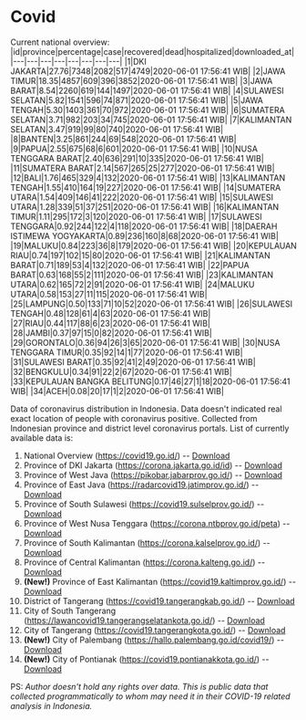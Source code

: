 # Covid
Current national overview:
|id|province|percentage|case|recovered|dead|hospitalized|downloaded_at|
|---|---|---|---|---|---|---|---|
|1|DKI JAKARTA|27.76|7348|2082|517|4749|2020-06-01 17:56:41 WIB|
|2|JAWA TIMUR|18.35|4857|609|396|3852|2020-06-01 17:56:41 WIB|
|3|JAWA BARAT|8.54|2260|619|144|1497|2020-06-01 17:56:41 WIB|
|4|SULAWESI SELATAN|5.82|1541|596|74|871|2020-06-01 17:56:41 WIB|
|5|JAWA TENGAH|5.30|1403|361|70|972|2020-06-01 17:56:41 WIB|
|6|SUMATERA SELATAN|3.71|982|203|34|745|2020-06-01 17:56:41 WIB|
|7|KALIMANTAN SELATAN|3.47|919|99|80|740|2020-06-01 17:56:41 WIB|
|8|BANTEN|3.25|861|244|69|548|2020-06-01 17:56:41 WIB|
|9|PAPUA|2.55|675|68|6|601|2020-06-01 17:56:41 WIB|
|10|NUSA TENGGARA BARAT|2.40|636|291|10|335|2020-06-01 17:56:41 WIB|
|11|SUMATERA BARAT|2.14|567|265|25|277|2020-06-01 17:56:41 WIB|
|12|BALI|1.76|465|329|4|132|2020-06-01 17:56:41 WIB|
|13|KALIMANTAN TENGAH|1.55|410|164|19|227|2020-06-01 17:56:41 WIB|
|14|SUMATERA UTARA|1.54|409|146|41|222|2020-06-01 17:56:41 WIB|
|15|SULAWESI UTARA|1.28|339|51|37|251|2020-06-01 17:56:41 WIB|
|16|KALIMANTAN TIMUR|1.11|295|172|3|120|2020-06-01 17:56:41 WIB|
|17|SULAWESI TENGGARA|0.92|244|122|4|118|2020-06-01 17:56:41 WIB|
|18|DAERAH ISTIMEWA YOGYAKARTA|0.89|236|160|8|68|2020-06-01 17:56:41 WIB|
|19|MALUKU|0.84|223|36|8|179|2020-06-01 17:56:41 WIB|
|20|KEPULAUAN RIAU|0.74|197|102|15|80|2020-06-01 17:56:41 WIB|
|21|KALIMANTAN BARAT|0.71|189|53|4|132|2020-06-01 17:56:41 WIB|
|22|PAPUA BARAT|0.63|168|55|2|111|2020-06-01 17:56:41 WIB|
|23|KALIMANTAN UTARA|0.62|165|72|2|91|2020-06-01 17:56:41 WIB|
|24|MALUKU UTARA|0.58|153|27|11|115|2020-06-01 17:56:41 WIB|
|25|LAMPUNG|0.50|133|71|10|52|2020-06-01 17:56:41 WIB|
|26|SULAWESI TENGAH|0.48|128|61|4|63|2020-06-01 17:56:41 WIB|
|27|RIAU|0.44|117|88|6|23|2020-06-01 17:56:41 WIB|
|28|JAMBI|0.37|97|15|0|82|2020-06-01 17:56:41 WIB|
|29|GORONTALO|0.36|94|26|3|65|2020-06-01 17:56:41 WIB|
|30|NUSA TENGGARA TIMUR|0.35|92|14|1|77|2020-06-01 17:56:41 WIB|
|31|SULAWESI BARAT|0.35|92|41|2|49|2020-06-01 17:56:41 WIB|
|32|BENGKULU|0.34|91|22|2|67|2020-06-01 17:56:41 WIB|
|33|KEPULAUAN BANGKA BELITUNG|0.17|46|27|1|18|2020-06-01 17:56:41 WIB|
|34|ACEH|0.08|20|17|1|2|2020-06-01 17:56:41 WIB|

Data of coronavirus distribution in Indonesia. Data doesn't indicated real exact location of people with coronavirus positive. Collected from Indonesian province and district level coronavirus portals. List of currently available data is:
1. National Overview (https://covid19.go.id/) -- [Download](https://www.dropbox.com/s/66ly270fw4y76fx/covid_nasional.csv?dl=0)
2. Province of DKI Jakarta (https://corona.jakarta.go.id/id) -- [Download](https://riwayat-file-covid-19-dki-jakarta-jakartagis.hub.arcgis.com/)
3. Province of West Java (https://pikobar.jabarprov.go.id/) -- [Download](https://www.dropbox.com/s/alg0zp60fylq6cn/covid_jabar.csv?dl=0)
4. Province of East Java (https://radarcovid19.jatimprov.go.id/) -- [Download](https://www.dropbox.com/sh/e7vtgcnl4ckbvr4/AADo9UMRDZvrhHn66qTHZOvNa?dl=0)
5. Province of South Sulawesi (https://covid19.sulselprov.go.id/) -- [Download](https://www.dropbox.com/s/z5ek23lwcztj7z7/covid_sulsel.csv?dl=0)
6. Province of West Nusa Tenggara (https://corona.ntbprov.go.id/peta) -- [Download](https://www.dropbox.com/s/4p2k93n42xx0c00/covid_ntb.csv?dl=0)
7. Province of South Kalimantan (https://corona.kalselprov.go.id/) -- [Download](https://www.dropbox.com/sh/7aa2kvz8lb04pzz/AADH1Oj5oFMw2mp-D3JStPRsa?dl=0)
8. Province of Central Kalimantan (https://corona.kalteng.go.id/) -- [Download](https://www.dropbox.com/s/9q01v5r3ys2ozk4/covid_kalteng.csv?dl=0)
9. **(New!)** Province of East Kalimantan (https://covid19.kaltimprov.go.id/) -- [Download](https://www.dropbox.com/sh/qhpxj532nm80goa/AAB6ek_fp1__ieTR0TFQpfIga?dl=0)
10. District of Tangerang (https://covid19.tangerangkab.go.id/) -- [Download](https://www.dropbox.com/sh/yxovyy6sy5bnz4p/AACZzVHinisKmz8oQWyQJ3nua?dl=0)
11. City of South Tangerang (https://lawancovid19.tangerangselatankota.go.id/) -- [Download](https://www.dropbox.com/s/zlvxo4ivswdzmle/covid_tangsel.csv?dl=0)
12. City of Tangerang (https://covid19.tangerangkota.go.id/) -- [Download](https://www.dropbox.com/s/e53224kvdrpjzy0/covid_tangkot.csv?dl=0)
13. **(New!)** City of Palembang (https://hallo.palembang.go.id/covid19/) -- [Download](https://www.dropbox.com/sh/oj17bhwhlpjht9e/AABZEG-OiaSaFvikATDx6coEa?dl=0)
14. **(New!)** City of Pontianak (https://covid19.pontianakkota.go.id/) -- [Download](https://www.dropbox.com/sh/66if3y4ly51j4sh/AADQ-zwLGa7Kz4ZzJgDw2-3na?dl=0)

PS: *Author doesn't hold any rights over data. This is public data that collected programmatically to whom may need it in their COVID-19 related analysis in Indonesia.*

